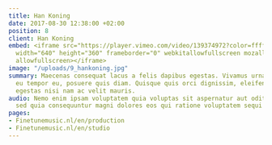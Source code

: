 ```yaml
---
title: Han Koning
date: 2017-08-30 12:38:00 +02:00
position: 8
client: Han Koning
embed: <iframe src="https://player.vimeo.com/video/139374972?color=ffffff&title=0&byline=0&portrait=0"
  width="640" height="360" frameborder="0" webkitallowfullscreen mozallowfullscreen
  allowfullscreen></iframe>
image: "/uploads/9_hankoning.jpg"
summary: Maecenas consequat lacus a felis dapibus egestas. Vivamus urna enim, interdum
  eu tempor eu, posuere quis diam. Quisque quis orci dignissim, eleifend massa vel,
  egestas nisi nam ac velit mauris.
audio: Nemo enim ipsam voluptatem quia voluptas sit aspernatur aut odit aut fugit,
  sed quia consequuntur magni dolores eos qui ratione voluptatem sequi nesciunt.
pages:
- Finetunemusic.nl/en/production
- Finetunemusic.nl/en/studio
---
```

